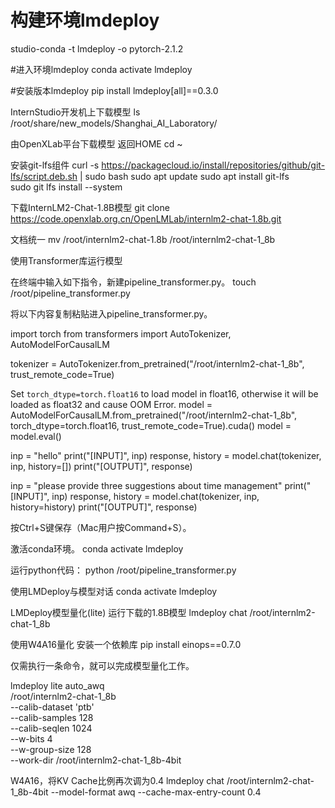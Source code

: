 # 构建环境lmdeploy
studio-conda -t lmdeploy -o pytorch-2.1.2

#进入环境lmdeploy
conda activate lmdeploy

#安装版本lmdeploy
pip install lmdeploy[all]==0.3.0

InternStudio开发机上下载模型
ls /root/share/new_models/Shanghai_AI_Laboratory/

由OpenXLab平台下载模型
返回HOME
cd ~

安装git-lfs组件
curl -s https://packagecloud.io/install/repositories/github/git-lfs/script.deb.sh | sudo bash
sudo apt update
sudo apt install git-lfs   
sudo git lfs install  --system

下载InternLM2-Chat-1.8B模型
git clone https://code.openxlab.org.cn/OpenLMLab/internlm2-chat-1.8b.git

文档统一
mv /root/internlm2-chat-1.8b /root/internlm2-chat-1_8b

使用Transformer库运行模型

在终端中输入如下指令，新建pipeline_transformer.py。
touch /root/pipeline_transformer.py

将以下内容复制粘贴进入pipeline_transformer.py。

import torch
from transformers import AutoTokenizer, AutoModelForCausalLM

tokenizer = AutoTokenizer.from_pretrained("/root/internlm2-chat-1_8b", trust_remote_code=True)

Set `torch_dtype=torch.float16` to load model in float16, otherwise it will be loaded as float32 and cause OOM Error.
model = AutoModelForCausalLM.from_pretrained("/root/internlm2-chat-1_8b", torch_dtype=torch.float16, trust_remote_code=True).cuda()
model = model.eval()

inp = "hello"
print("[INPUT]", inp)
response, history = model.chat(tokenizer, inp, history=[])
print("[OUTPUT]", response)

inp = "please provide three suggestions about time management"
print("[INPUT]", inp)
response, history = model.chat(tokenizer, inp, history=history)
print("[OUTPUT]", response)

按Ctrl+S键保存（Mac用户按Command+S）。

激活conda环境。
conda activate lmdeploy

运行python代码：
python /root/pipeline_transformer.py

使用LMDeploy与模型对话
conda activate lmdeploy

LMDeploy模型量化(lite)
运行下载的1.8B模型
lmdeploy chat /root/internlm2-chat-1_8b

使用W4A16量化
安装一个依赖库
pip install einops==0.7.0

仅需执行一条命令，就可以完成模型量化工作。

lmdeploy lite auto_awq \
   /root/internlm2-chat-1_8b \
  --calib-dataset 'ptb' \
  --calib-samples 128 \
  --calib-seqlen 1024 \
  --w-bits 4 \
  --w-group-size 128 \
  --work-dir /root/internlm2-chat-1_8b-4bit

  W4A16，将KV Cache比例再次调为0.4
  lmdeploy chat /root/internlm2-chat-1_8b-4bit --model-format awq --cache-max-entry-count 0.4

